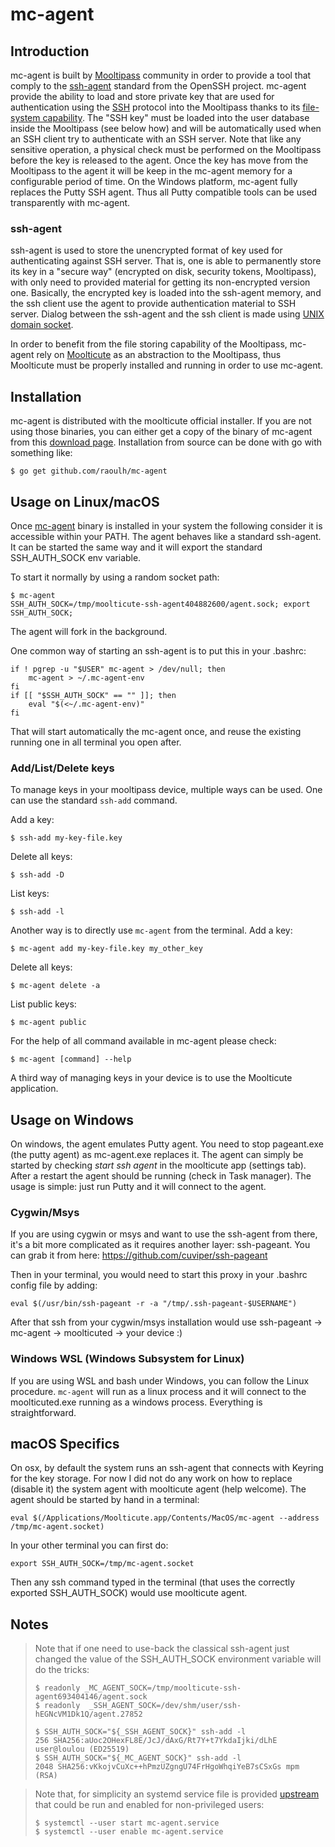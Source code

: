 # mc-agent
## Introduction
mc-agent is built by [Mooltipass](https://www.themooltipass.com/
"Mooltipass website") community in order to provide a tool that
comply to the
[ssh-agent](https://tools.ietf.org/html/draft-miller-ssh-agent-02#section-1
"SSH-agent reference") standard from the OpenSSH project.
mc-agent provide the ability to load and store private key that are used for
authentication using the [SSH](https://www.openssh.com/specs.html
"OpenSSH specification") protocol into the Mooltipass thanks to its
[file-system capability](https://github.com/limpkin/mooltipass/tree/master/source_code/src/NODEMGMT
"Mooltipass file-system capability"). The "SSH key" must be loaded into the user database
inside the Mooltipass (see below how) and will be automatically used when
an SSH client try to authenticate with an SSH server. Note that like any sensitive
operation, a physical check must be performed on the Mooltipass before the key
is released to the agent.
Once the key has move from the Mooltipass to the agent it will be keep in
the mc-agent memory for a configurable period of time.
On the Windows platform, mc-agent fully replaces the Putty SSH agent. Thus all Putty compatible tools
can be used transparently with mc-agent.

### ssh-agent
ssh-agent is used to store the unencrypted format of key used for authenticating
against SSH server. That is, one is able to permanently store its key in a "secure
way" (encrypted on disk, security tokens, Mooltipass), with only need to provided
material for getting its non-encrypted version one. Basically, the encrypted key
is loaded into the ssh-agent memory, and the ssh client use the agent to provide
authentication material to SSH server. Dialog between the ssh-agent and the ssh
client is made using [UNIX domain
socket](https://en.wikipedia.org/wiki/Unix_domain_socket "Unix domain socket").

In order to benefit from the file storing capability of the Mooltipass, mc-agent
rely on [Moolticute](https://github.com/mooltipass/moolticute
"Moolticute source code") as an abstraction to the Mooltipass, thus Moolticute must
be properly installed and running in order to use mc-agent.

## Installation
mc-agent is distributed with the moolticute official installer. If you are not using
those binaries, you can either get a copy of the binary of mc-agent from this [download page](https:/calaos.fr/mooltipass/tools).
Installation from source can be done with go with something like:

```
$ go get github.com/raoulh/mc-agent
```

## Usage on Linux/macOS

Once [mc-agent](https://github.com/raoulh/mc-agent "mc-agent source
code") binary is installed in your system the following consider it is
accessible within your PATH. The agent behaves like a standard ssh-agent.
It can be started the same way and it will export the standard SSH_AUTH_SOCK env variable.

To start it normally by using a random socket path:

```
$ mc-agent
SSH_AUTH_SOCK=/tmp/moolticute-ssh-agent404882600/agent.sock; export SSH_AUTH_SOCK;
```

The agent will fork in the background.

One common way of starting an ssh-agent is to put this in your .bashrc:
```
if ! pgrep -u "$USER" mc-agent > /dev/null; then
    mc-agent > ~/.mc-agent-env
fi
if [[ "$SSH_AUTH_SOCK" == "" ]]; then
    eval "$(<~/.mc-agent-env)"
fi
```

That will start automatically the mc-agent once, and reuse the existing running one in all
terminal you open after.

### Add/List/Delete keys

To manage keys in your mooltipass device, multiple ways can be used. One can use the standard `ssh-add`
command.

Add a key:
```
$ ssh-add my-key-file.key
```
Delete all keys:
```
$ ssh-add -D
```
List keys:
```
$ ssh-add -l
```

Another way is to directly use `mc-agent` from the terminal.
Add a key:
```
$ mc-agent add my-key-file.key my_other_key
```
Delete all keys:
```
$ mc-agent delete -a
```
List public keys:
```
$ mc-agent public
```

For the help of all command available in mc-agent please check:
```
$ mc-agent [command] --help
```

A third way of managing keys in your device is to use the Moolticute application.

## Usage on Windows

On windows, the agent emulates Putty agent. You need to stop pageant.exe (the putty agent) as mc-agent.exe replaces it. The agent can simply be started by checking *start ssh agent* in the moolticute app (settings tab). After a restart the agent should be running (check in Task manager). The usage is simple: just run Putty and it will connect to the agent.

### Cygwin/Msys
If you are using cygwin or msys and want to use the ssh-agent from there, it's a bit more complicated as it requires another layer: ssh-pageant. You can grab it from here: https://github.com/cuviper/ssh-pageant

Then in your terminal, you would need to start this proxy in your .bashrc config file by adding:
```
eval $(/usr/bin/ssh-pageant -r -a "/tmp/.ssh-pageant-$USERNAME")
```
After that ssh from your cygwin/msys installation would use ssh-pageant -> mc-agent -> moolticuted -> your device :)

### Windows WSL (Windows Subsystem for Linux)

If you are using WSL and bash under Windows, you can follow the Linux procedure. `mc-agent` will run as a linux process and it will connect to the moolticuted.exe running as a windows process. Everything is straightforward.

## macOS Specifics

On osx, by default the system runs an ssh-agent that connects with Keyring for the key storage. For now I did not do any work on how to replace (disable it) the system agent with moolticute agent (help welcome). The agent should be started by hand in a terminal:
```
eval $(/Applications/Moolticute.app/Contents/MacOS/mc-agent --address /tmp/mc-agent.socket)
```

In your other terminal you can first do:
```
export SSH_AUTH_SOCK=/tmp/mc-agent.socket
```
Then any ssh command typed in the terminal (that uses the correctly exported SSH_AUTH_SOCK) would use moolticute agent.

## Notes

> Note that if one need to use-back the classical ssh-agent just changed the value
> of the SSH_AUTH_SOCK environment variable will do the tricks:
> ```
> $ readonly _MC_AGENT_SOCK=/tmp/moolticute-ssh-agent693404146/agent.sock
> $ readonly  _SSH_AGENT_SOCK=/dev/shm/user/ssh-hEGNcVM1Dk1Q/agent.27852
> 
> $ SSH_AUTH_SOCK="${_SSH_AGENT_SOCK}" ssh-add -l
> 256 SHA256:aUoc2OHexFL8E/JcJ/dAxG/Rt7Y+t7YkdaIjki/dLhE user@loulou (ED25519)
> $ SSH_AUTH_SOCK="${_MC_AGENT_SOCK}" ssh-add -l
> 2048 SHA256:vKkojvCuXc++hPmzUZgngU74FrHgoWhqiYeB7sCSxGs mpm (RSA)
> ```

> Note that, for simplicity an systemd service file is provided
> [upstream](https://github.com/raoulh/mc-agent/blob/master/systemd/moolticute-ssh-agent.service "systemd unit file")
> that could be run and enabled for non-privileged users:
> ```
> $ systemctl --user start mc-agent.service
> $ systemctl --user enable mc-agent.service
> ```
